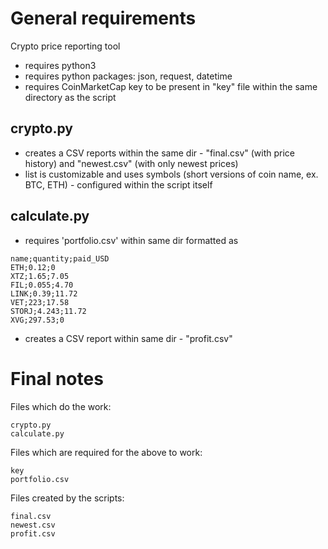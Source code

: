 # General requirements
Crypto price reporting tool

- requires python3
- requires python packages: json, request, datetime 
- requires CoinMarketCap key to be present in "key" file within the same directory as the script

## crypto.py

- creates a CSV reports within the same dir - "final.csv" (with price history) and "newest.csv" (with only newest prices)
- list is customizable and uses symbols (short versions of coin name, ex. BTC, ETH) - configured within the script itself

## calculate.py

- requires 'portfolio.csv' within same dir formatted as
```
name;quantity;paid_USD
ETH;0.12;0
XTZ;1.65;7.05
FIL;0.055;4.70
LINK;0.39;11.72
VET;223;17.58
STORJ;4.243;11.72
XVG;297.53;0
```
- creates a CSV report within same dir - "profit.csv" 

# Final notes

Files which do the work:

```
crypto.py
calculate.py
```

Files which are required for the above to work:

```
key
portfolio.csv
```

Files created by the scripts:

```
final.csv
newest.csv
profit.csv
```
